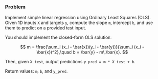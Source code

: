 ### Problem

Implement simple linear regression using Ordinary Least Squares (OLS). Given 1D inputs `X` and targets `y`, compute the slope `m`, intercept `b`, and use them to predict on a provided test input.

You should implement the closed-form OLS solution:

$$
m = \frac{\sum_i (x_i - \bar{x})(y_i - \bar{y})}{\sum_i (x_i - \bar{x})^2},\quad
b = \bar{y} - m\,\bar{x}.
$$

Then, given `X_test`, output predictions `y_pred = m * X_test + b`.

Return values: `m`, `b`, and `y_pred`.

